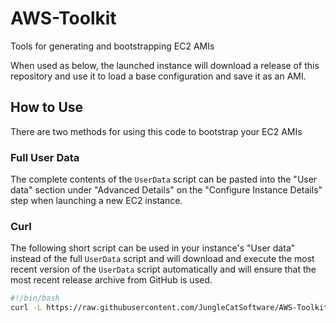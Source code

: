 # AWS-Toolkit
Tools for generating and bootstrapping EC2 AMIs

When used as below, the launched instance will download a release of
this repository and use it to load a base configuration and save it
as an AMI.

## How to Use
There are two methods for using this code to bootstrap your EC2 AMIs

### Full User Data
The complete contents of the `UserData` script can be pasted into the
"User data" section under "Advanced Details" on the "Configure
Instance Details" step when launching a new EC2 instance.

### Curl
The following short script can be used in your instance's "User data"
instead of the full `UserData` script and will download and execute
the most recent version of the `UserData` script automatically and
will ensure that the most recent release archive from GitHub is used.

```bash
#!/bin/bash
curl -L https://raw.githubusercontent.com/JungleCatSoftware/AWS-Toolkit/master/UserData | /bin/bash
```

